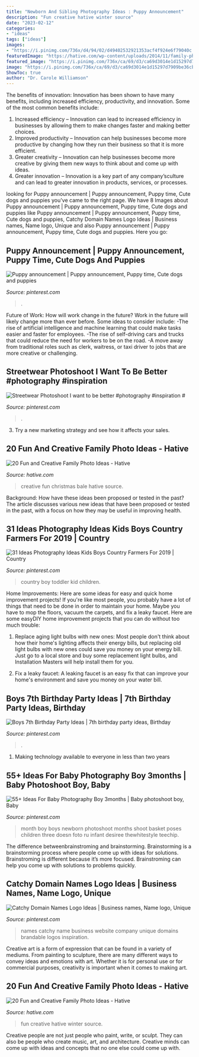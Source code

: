 ```yaml
---
title: "Newborn And Sibling Photography Ideas : Puppy Announcement"
description: "Fun creative hative winter source"
date: "2023-02-12"
categories:
- "ideas"
tags: ["ideas"]
images:
- "https://i.pinimg.com/736x/d4/94/02/d49402532921353acf4f924e6f79040c.jpg"
featuredImage: "https://hative.com/wp-content/uploads/2014/11/family-photo-ideas/1-fun-creative-family-photo-ideas.jpg"
featured_image: "https://i.pinimg.com/736x/ca/69/d3/ca69d3014e1d15297d7909be36cbaa4c.jpg"
image: "https://i.pinimg.com/736x/ca/69/d3/ca69d3014e1d15297d7909be36cbaa4c.jpg"
ShowToc: true
author: "Dr. Carole Williamson"
---
```



The benefits of innovation:
Innovation has been shown to have many benefits, including increased efficiency, productivity, and innovation. Some of the most common benefits include: 
1. Increased efficiency – Innovation can lead to increased efficiency in businesses by allowing them to make changes faster and making better choices. 
2. Improved productivity – Innovation can help businesses become more productive by changing how they run their business so that it is more efficient. 
3. Greater creativity – Innovation can help businesses become more creative by giving them new ways to think about and come up with ideas. 
4. Greater innovation – Innovation is a key part of any company’sculture and can lead to greater innovation in products, services, or processes.

	

		
looking for Puppy announcement | Puppy announcement, Puppy time, Cute dogs and puppies you've came to the right page. We have 8 Images about Puppy announcement | Puppy announcement, Puppy time, Cute dogs and puppies like Puppy announcement | Puppy announcement, Puppy time, Cute dogs and puppies, Catchy Domain Names Logo Ideas | Business names, Name logo, Unique and also Puppy announcement | Puppy announcement, Puppy time, Cute dogs and puppies. Here you go:
		
    
## Puppy Announcement | Puppy Announcement, Puppy Time, Cute Dogs And Puppies

<img loading=lazy src="https://i.pinimg.com/736x/c1/20/da/c120da33f1dd73ee2910ab891e336689.jpg" onerror="this.onerror=null;this.src='https://tse1.mm.bing.net/th?id=OIP.tIWIwELqsI9rG816EkJ3pgHaHa&amp;pid=15.1';" alt="Puppy announcement | Puppy announcement, Puppy time, Cute dogs and puppies">

_Source: pinterest.com_

>. 

	

Future of Work: How will work change in the future?
Work in the future will likely change more than ever before. Some ideas to consider include:
-The rise of artificial intelligence and machine learning that could make tasks easier and faster for employees. 
-The rise of self-driving cars and trucks that could reduce the need for workers to be on the road. 
-A move away from traditional roles such as clerk, waitress, or taxi driver to jobs that are more creative or challenging.

    
## Streetwear Photoshoot I Want To Be Better #photography #inspiration #

<img loading=lazy src="https://i.pinimg.com/736x/af/de/01/afde0194cb287ebf8788f68a48f79edc.jpg" onerror="this.onerror=null;this.src='https://tse4.mm.bing.net/th?id=OIP.i0p7xXQHWpiMD0mrf6LCSQHaLD&amp;pid=15.1';" alt="Streetwear Photoshoot I want to be better #photography #inspiration #">

_Source: pinterest.com_

>. 

	

3. Try a new marketing strategy and see how it affects your sales.

    
## 20 Fun And Creative Family Photo Ideas - Hative

<img loading=lazy src="https://hative.com/wp-content/uploads/2014/11/family-photo-ideas/1-fun-creative-family-photo-ideas.jpg" onerror="this.onerror=null;this.src='https://tse2.mm.bing.net/th?id=OIP.Wp-k2CQAH8VesL4EBPP3-wHaIt&amp;pid=15.1';" alt="20 Fun and Creative Family Photo Ideas - Hative">

_Source: hative.com_

>creative fun christmas bale hative source. 

	

Background: How have these ideas been proposed or tested in the past?
The article discusses various new ideas that have been proposed or tested in the past, with a focus on how they may be useful in improving health.

    
## 31 Ideas Photography Ideas Kids Boys Country Farmers For 2019 | Country

<img loading=lazy src="https://i.pinimg.com/736x/ca/69/d3/ca69d3014e1d15297d7909be36cbaa4c.jpg" onerror="this.onerror=null;this.src='https://tse2.mm.bing.net/th?id=OIP.EEbiGTE8n1sc7aAj9xYQmQAAAA&amp;pid=15.1';" alt="31 Ideas Photography Ideas Kids Boys Country Farmers For 2019 | Country">

_Source: pinterest.com_

>country boy toddler kid children. 

	

Home Improvements: Here are some ideas for easy and quick home improvement projects!
If you're like most people, you probably have a lot of things that need to be done in order to maintain your home. Maybe you have to mop the floors, vacuum the carpets, and fix a leaky faucet. Here are some easyDIY home improvement projects that you can do without too much trouble:
1. Replace aging light bulbs with new ones: Most people don't think about how their home's lighting affects their energy bills, but replacing old light bulbs with new ones could save you money on your energy bill. Just go to a local store and buy some replacement light bulbs, and Installation Masters will help install them for you.

2. Fix a leaky faucet: A leaking faucet is an easy fix that can improve your home's environment and save you money on your water bill.

    
## Boys 7th Birthday Party Ideas | 7th Birthday Party Ideas, Birthday

<img loading=lazy src="https://i.pinimg.com/736x/ca/fa/15/cafa15b0dbf720225fed343cffa36a0a.jpg" onerror="this.onerror=null;this.src='https://tse4.mm.bing.net/th?id=OIP.R8FAM04-p_-Kn9JVwmyUXAHaNK&amp;pid=15.1';" alt="Boys 7th Birthday Party Ideas | 7th birthday party ideas, Birthday">

_Source: pinterest.com_

>. 

	

1. Making technology available to everyone in less than two years 

    
## 55+ Ideas For Baby Photography Boy 3months | Baby Photoshoot Boy, Baby

<img loading=lazy src="https://i.pinimg.com/736x/d4/94/02/d49402532921353acf4f924e6f79040c.jpg" onerror="this.onerror=null;this.src='https://tse3.mm.bing.net/th?id=OIP.fCyKYj9ZSGDYBr_yiDe5lgAAAA&amp;pid=15.1';" alt="55+ Ideas For Baby Photography Boy 3months | Baby photoshoot boy, Baby">

_Source: pinterest.com_

>month boy boys newborn photoshoot months shoot basket poses children three doesn foto ru infant desiree thewhitestyle teechip. 

	

The difference betweenbrainstroming and brainstorming.
Brainstorming is a brainstorming process where people come up with ideas for solutions. Brainstroming is different because it’s more focused. Brainstroming can help you come up with solutions to problems quickly.

    
## Catchy Domain Names Logo Ideas | Business Names, Name Logo, Unique

<img loading=lazy src="https://i.pinimg.com/736x/79/f2/1f/79f21f78c3575784c12b7949d0751744.jpg" onerror="this.onerror=null;this.src='https://tse4.mm.bing.net/th?id=OIP.cMetyBv-m7UmU6tImcaPkQHaLG&amp;pid=15.1';" alt="Catchy Domain Names Logo Ideas | Business names, Name logo, Unique">

_Source: pinterest.com_

>names catchy name business website company unique domains brandable logos inspiration. 

	

Creative art is a form of expression that can be found in a variety of mediums. From painting to sculpture, there are many different ways to convey ideas and emotions with art. Whether it is for personal use or for commercial purposes, creativity is important when it comes to making art.

    
## 20 Fun And Creative Family Photo Ideas - Hative

<img loading=lazy src="https://hative.com/wp-content/uploads/2014/11/family-photo-ideas/13-fun-creative-family-photo-ideas.jpg" onerror="this.onerror=null;this.src='https://tse2.mm.bing.net/th?id=OIP.4H98dn3ZyKcfbeUCEfVA9wHaLM&amp;pid=15.1';" alt="20 Fun and Creative Family Photo Ideas - Hative">

_Source: hative.com_

>fun creative hative winter source. 

	

Creative people are not just people who paint, write, or sculpt. They can also be people who create music, art, and architecture. Creative minds can come up with ideas and concepts that no one else could come up with.

